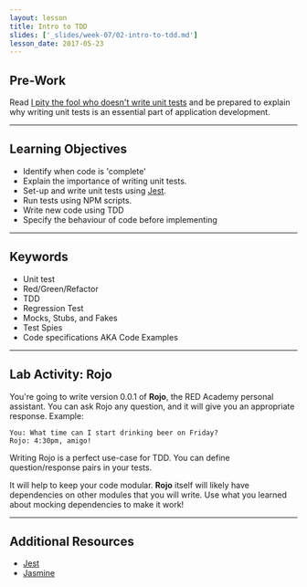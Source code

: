 ```yaml
---
layout: lesson
title: Intro to TDD
slides: ['_slides/week-07/02-intro-to-tdd.md']
lesson_date: 2017-05-23
---
```


## Pre-Work

Read [I pity the fool who doesn't write unit tests](https://blog.codinghorror.com/i-pity-the-fool-who-doesnt-write-unit-tests/) and be prepared to explain why writing unit tests is an essential part of application development.

---

## Learning Objectives

- Identify when code is 'complete'
- Explain the importance of writing unit tests.
- Set-up and write unit tests using [Jest](https://github.com/facebook/jest).
- Run tests using NPM scripts.
- Write new code using TDD
- Specify the behaviour of code before implementing

---

## Keywords

- Unit test
- Red/Green/Refactor
- TDD
- Regression Test
- Mocks, Stubs, and Fakes
- Test Spies
- Code specifications AKA Code Examples

---

## Lab Activity: Rojo

You're going to write version 0.0.1 of __Rojo__, the RED Academy personal assistant.
You can ask Rojo any question, and it will give you an appropriate response.
Example:

```
You: What time can I start drinking beer on Friday?
Rojo: 4:30pm, amigo!
```

Writing Rojo is a perfect use-case for TDD. You can define question/response pairs in your tests.

It will help to keep your code modular.
__Rojo__ itself will likely have dependencies on other modules that you will write.
Use what you learned about mocking dependencies to make it work!

---

## Additional Resources

- [Jest](https://facebook.github.io/jest/)
- [Jasmine](https://jasmine.github.io/)
